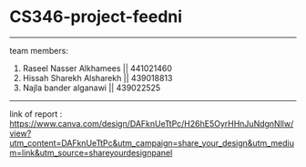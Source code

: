 # CS346-project-feedni
***********************************************
team members:
1) Raseel Nasser Alkhamees   ||    441021460
2) Hissah Sharekh Alsharekh  ||    439018813
3) Najla bander alganawi      ||   439022525
 **********************************************
 
link of report : https://www.canva.com/design/DAFknUeTtPc/H26hE5OyrHHnJuNdgnNllw/view?utm_content=DAFknUeTtPc&utm_campaign=share_your_design&utm_medium=link&utm_source=shareyourdesignpanel
